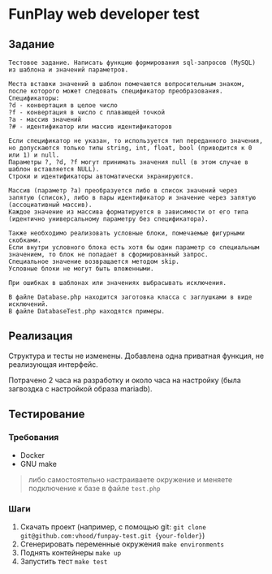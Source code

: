 # FunPlay web developer test

## Задание

```text
Тестовое задание. Написать функцию формирования sql-запросов (MySQL) из шаблона и значений параметров.

Места вставки значений в шаблон помечаются вопросительным знаком, после которого может следовать спецификатор преобразования.
Спецификаторы:
?d - конвертация в целое число
?f - конвертация в число с плавающей точкой
?a - массив значений
?# - идентификатор или массив идентификаторов

Если спецификатор не указан, то используется тип переданного значения, но допускаются только типы string, int, float, bool (приводится к 0 или 1) и null.
Параметры ?, ?d, ?f могут принимать значения null (в этом случае в шаблон вставляется NULL).
Строки и идентификаторы автоматически экранируются.

Массив (параметр ?a) преобразуется либо в список значений через запятую (список), либо в пары идентификатор и значение через запятую (ассоциативный массив).
Каждое значение из массива форматируется в зависимости от его типа (идентично универсальному параметру без спецификатора).

Также необходимо реализовать условные блоки, помечаемые фигурными скобками.
Если внутри условного блока есть хотя бы один параметр со специальным значением, то блок не попадает в сформированный запрос.
Специальное значение возвращается методом skip.
Условные блоки не могут быть вложенными.

При ошибках в шаблонах или значениях выбрасывать исключения.

В файле Database.php находится заготовка класса с заглушками в виде исключений.
В файле DatabaseTest.php находятся примеры.
```

## Реализация

Структура и тесты не изменены. Добавлена одна приватная функция, не реализующая интерфейс.

Потрачено 2 часа на разработку и около часа на настройку (была загвоздка с настройкой образа mariadb).

## Тестирование

### Требования

- Docker
- GNU make

> либо самостоятельно настраиваете окружение и меняете подключение к базе в файле `test.php`

### Шаги

1. Скачать проект (например, с помощью git: `git clone git@github.com:vhood/funpay-test.git {your-folder}`)
2. Сгенерировать переменные окружения `make environments`
3. Поднять контейнеры `make up`
4. Запустить тест `make test`
